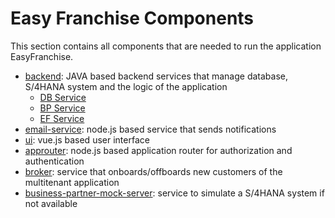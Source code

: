 # Easy Franchise Components

This section contains all components that are needed to run the application EasyFranchise.

- [backend](backend): JAVA based backend services that manage database, S/4HANA system and the logic of the application
    - [DB Service](backend/db-service)
    - [BP Service](backend/bp-service)
    - [EF Service](backend/ef-service)
- [email-service](email-service): node.js based service that sends notifications
- [ui](ui): vue.js based user interface
- [approuter](approuter): node.js based application router for authorization and authentication
- [broker](broker): service that onboards/offboards new customers of the multitenant application
- [business-partner-mock-server](business-partner-mock-server): service to simulate a S/4HANA system if not available

